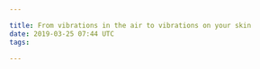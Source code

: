 ```yaml
---

title: From vibrations in the air to vibrations on your skin
date: 2019-03-25 07:44 UTC
tags: 

---
```



